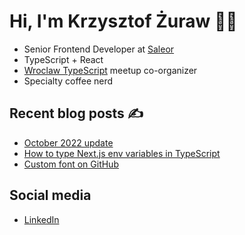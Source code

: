 # Hi, I'm Krzysztof Żuraw 👋🏻

- Senior Frontend Developer at [Saleor](hhttps://saleor.io/)
- TypeScript + React
- [Wroclaw TypeScript](https://www.meetup.com/WrocTypeScript/) meetup co-organizer
- Specialty coffee nerd

## Recent blog posts ✍️

<!-- FEED-START -->
- [October 2022 update](https://krzysztofzuraw.com/2022/october-2022-update/)
- [How to type Next.js env variables in TypeScript](https://krzysztofzuraw.com/2022/how-to-type-next-js-env-variables-in-typescript/)
- [Custom font on GitHub](https://krzysztofzuraw.com/2022/custom-font-on-github/)
<!-- FEED-END -->

## Social media

- [LinkedIn](https://pl.linkedin.com/in/krzysztofzuraw)